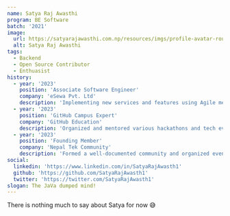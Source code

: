 ```yaml
---
name: Satya Raj Awasthi
program: BE Software
batch: '2021'
image:
  url: https://satyarajawasthi.com.np/resources/imgs/profile-avatar-round.png
  alt: Satya Raj Awasthi
tags:
  - Backend
  - Open Source Contributor
  - Enthuasist
history: 
  - year: '2023'
    position: 'Associate Software Engineer'
    company: 'eSewa Pvt. Ltd'
    description: 'Implementing new services and features using Agile methodologies.'
  - year: '2023'
    position: 'GitHub Campus Expert'
    company: 'GitHub Education'
    description: 'Organized and mentored various hackathons and tech events.'
  - year: '2023'
    position: 'Founding Member'
    company: 'Nepal Tek Community'
    description: 'Formed a well-documented community and organized events.'
social:
  linkedin: 'https://www.linkedin.com/in/SatyaRajAwasth1'
  github: 'https://github.com/SatyaRajAwasth1'
  twitter: 'https://twitter.com/SatyaRajAwasth1'
slogan: The JaVa dumped mind!
---
```


There is nothing much to say about Satya for now 😅